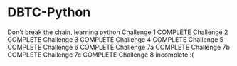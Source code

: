 # DBTC-Python
Don't break the chain, learning python
Challenge 1 COMPLETE
Challenge 2 COMPLETE
Challenge 3 COMPLETE
Challenge 4 COMPLETE
Challenge 5 COMPLETE
Challenge 6 COMPLETE
Challenge 7a COMPLETE
Challenge 7b COMPLETE
Challenge 7c COMPLETE
Challenge 8 incomplete :(
